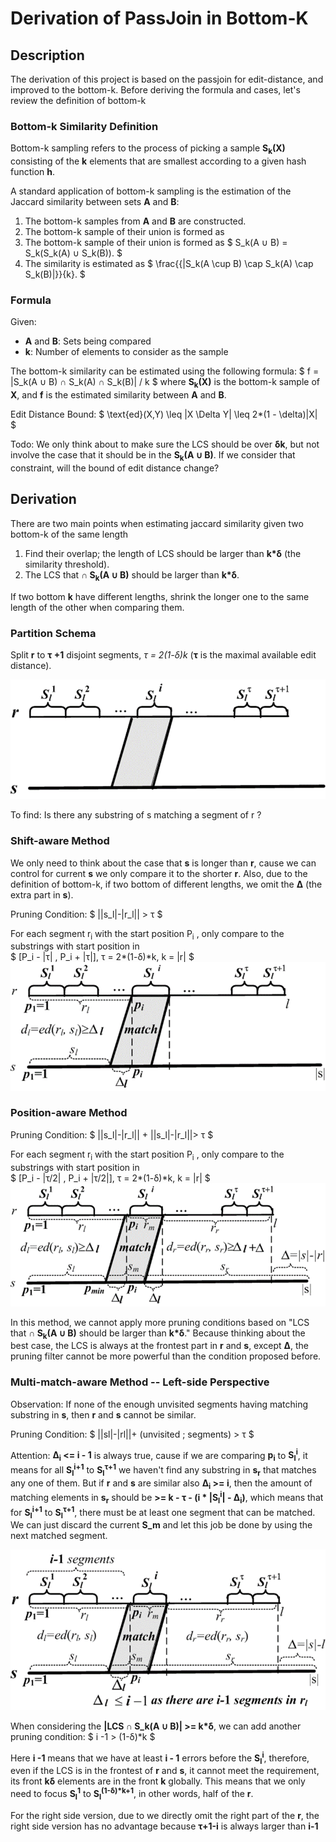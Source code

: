 # Derivation of PassJoin in Bottom-K
## Description
The derivation of this project is based on the passjoin for edit-distance, and improved to the bottom-k.
Before deriving the formula and cases, let's review the definition of bottom-k

### Bottom-k Similarity Definition


Bottom-k sampling refers to the process of picking a sample **S<sub>k</sub>(X)** consisting of the **k** elements that are smallest according to a given hash function **h**.

A standard application of bottom-k sampling is the estimation of the Jaccard similarity between sets **A** and **B**:

1. The bottom-k samples from **A** and **B** are constructed.
2. The bottom-k sample of their union is formed as 
2. The bottom-k sample of their union is formed as $ S_k(A ∪ B) = S_k(S_k(A) ∪ S_k(B)). $
3. The similarity is estimated as $ \frac{{|S_k(A \cup B) \cap S_k(A) \cap S_k(B)|}}{k}. $

### Formula

Given:

- **A** and **B**: Sets being compared
- **k**: Number of elements to consider as the sample

The bottom-k similarity can be estimated using the following formula:
$
    f = |S_k(A ∪ B) ∩ S_k(A) ∩ S_k(B)| / k
$
where **S<sub>k</sub>(X)** is the bottom-k sample of **X**, and **f** is the estimated similarity between **A** and **B**.

Edit Distance Bound: 
$
    \text{ed}(X,Y) \leq |X \Delta Y| \leq 2*(1 - \delta)|X|
$

Todo:
We only think about to make sure the LCS should be over **δk**, but not involve the case that it should be in the **S<sub>k</sub>(A ∪ B)**. If we consider that constraint, will the bound of edit distance change?

## Derivation
There are two main points when estimating jaccard similarity given two bottom-k of the same length

1. Find their overlap; the length of LCS should be larger than **k*δ** (the similarity threshold).
2. The LCS that **∩ S<sub>k</sub>(A ∪ B)** should be larger than **k*δ**.

If two bottom **k** have different lengths, shrink the longer one to the same length of the other when comparing them.

### Partition Schema
Split **r** to **τ +1** disjoint segments, **τ = 2*(1-δ)*k** (**τ** is the maximal available edit distance).

![Alt text](images/split.png)

To find: Is there any substring of s matching a segment of r ?

### Shift-aware Method
We only need to think about the case that **s** is longer than **r**, cause we can control for current **s** we only compare it to the shorter **r**. Also, due to the definition of bottom-k, if two bottom of different lengths, we omit the **Δ** (the extra part in **s**).

Pruning Condition:
$
||s_l|-|r_l|| > τ
$

For each segment r<sub>i</sub> with the start position P<sub>i</sub> , only compare to the substrings with start position in                                    
$
[P_i - |τ| , P_i + |τ|], τ = 2*(1-δ)*k, k = |r| 
$
![Alt text](images/Shift-based.png)

### Position-aware Method
Pruning Condition:
$
||s_l|-|r_l|| + ||s_l|-|r_l||> τ
$

For each segment r<sub>i</sub> with the start position P<sub>i</sub> , only compare to the substrings with start position in                                    
$
[P_i - |τ/2| , P_i + |τ/2|], τ = 2*(1-δ)*k, k = |r| 
$
![Alt text](images/position-aware.png)

In this method, we cannot apply more pruning conditions based on "LCS that **∩ S<sub>k</sub>(A ∪ B)** should be larger than **k*δ**." Because thinking about the best case, the LCS is always at the frontest part in **r** and **s**, except **Δ**, the pruning filter cannot be more powerful than the condition proposed before.

### Multi-match-aware Method -- Left-side Perspective
Observation: If none of the enough unvisited segments having matching substring in **s**, then **r** and **s** cannot be similar.

Pruning Condition:
$ 
||sl|-|rl||+ (unvisited \; segments) > τ
$

Attention: **Δ<sub>i</sub> <= i - 1** is always true, cause if we are comparing **p<sub>i</sub>** to **S<sub>l</sub><sup>i</sup>**, it means for all **S<sub>l</sub><sup>i+1</sup>** to **S<sub>l</sub><sup>τ+1</sup>** we haven't find any substring in **s<sub>r</sub>** that matches any one of them. But if **r** and **s** are similar also **Δ<sub>i</sub> >= i**, then the amount of matching elements in **s<sub>r</sub>** should be **>= k - τ - (i * |S<sub>l</sub><sup>i</sup>| - Δ<sub>i</sub>)**, which means that for **S<sub>l</sub><sup>i+1</sup>** to **S<sub>l</sub><sup>τ+1</sup>**, there must be at least one segment that can be matched. We can just discard the current **S_m** and let this job be done by using the next matched segment.

![Alt text](images/left_side.png)

When considering the **|LCS ∩ S_k(A ∪ B)| >= k*δ**, we can add another pruning condition:
$ 
    i -1  > (1-δ)*k
$

Here **i -1** means that we have at least **i - 1** errors before the **S<sub>l</sub><sup>i</sup>**, therefore, even if the LCS is in the frontest of **r** and **s**, it cannot meet the requirement, its front **kδ** elements are in the front **k** globally. This means that we only need to focus **S<sub>l</sub><sup>1</sup>** to **S<sub>l</sub><sup>(1-δ)*k+1</sup>**, in other words, half of the **r**.

For the right side version, due to we directly omit the right part of the **r**, the right side version has no advantage because **τ+1-i** is always larger than **i-1**